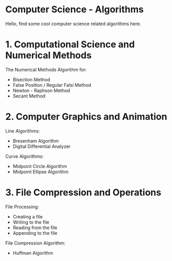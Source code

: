 # Computer Science - Algorithms
Hello, find some cool computer science related algorithms here. 

# 1. Computational Science and Numerical Methods

The Numerical Methods Algorithm for:
- Bisection Method
- False Position / Regular Falsi Method
- Newton - Raphson Method
- Secant Method

# 2. Computer Graphics and Animation 

Line Algorithms:
- Bresenham Algorithm
- Digital Differential Analyzer

Curve Algorithms:
- Midpoint Circle Algorithm
- Midpoint Ellipse Algorithm

# 3. File Compression and Operations

File Processing:
- Creating a file
- Writing to the file
- Reading from the file
- Appending to the file

File Compression Algorithm:
- Huffman Algorithm
